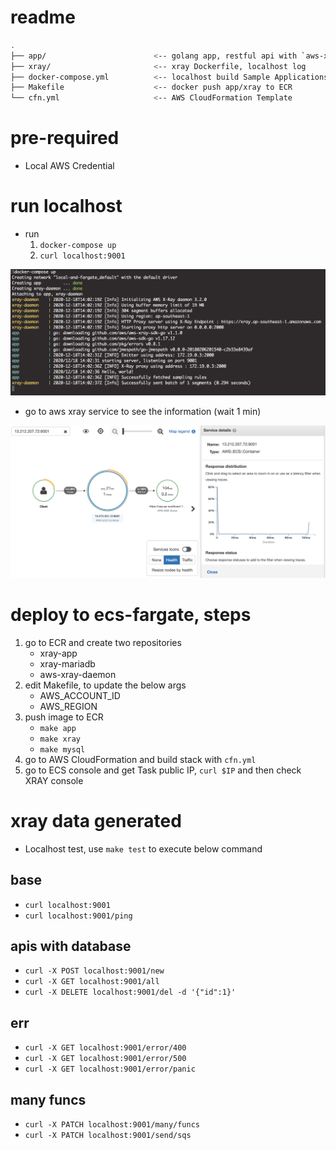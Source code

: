 # readme
```bash
.
├── app/                        <-- golang app, restful api with `aws-xray-sdk-go`
├── xray/                       <-- xray Dockerfile, localhost log
├── docker-compose.yml          <-- localhost build Sample Applications
├── Makefile                    <-- docker push app/xray to ECR
└── cfn.yml                     <-- AWS CloudFormation Template
```

# pre-required
- Local AWS Credential

# run localhost
- run 
    1. `docker-compose up`
    2. `curl localhost:9001`

![img](./assets/localhost.png)


- go to aws xray service to see the information (wait 1 min)

![img](./assets/xray.png)

# deploy to ecs-fargate, steps

1. go to ECR and create two repositories
    - xray-app
    - xray-mariadb
    - aws-xray-daemon
2. edit Makefile, to update the below args
    - AWS_ACCOUNT_ID
    - AWS_REGION
3. push image to ECR
    - `make app`
    - `make xray`
    - `make mysql`
4. go to AWS CloudFormation and build stack with `cfn.yml`
5. go to ECS console and get Task public IP, `curl $IP` and then check XRAY console


# xray data generated
- Localhost test, use `make test` to execute below command

## base
- `curl localhost:9001`
- `curl localhost:9001/ping`
## apis with database 
- `curl -X POST localhost:9001/new`
- `curl -X GET localhost:9001/all`
- `curl -X DELETE localhost:9001/del -d '{"id":1}'`
## err
- `curl -X GET localhost:9001/error/400`
- `curl -X GET localhost:9001/error/500`
- `curl -X GET localhost:9001/error/panic`
## many funcs
- `curl -X PATCH localhost:9001/many/funcs`
- `curl -X PATCH localhost:9001/send/sqs`